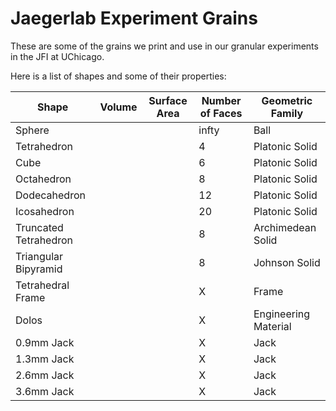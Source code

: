 Jaegerlab Experiment Grains
=============================

These are some of the grains we print and use in our granular experiments in the JFI at UChicago.

Here is a list of shapes and some of their properties:

| Shape         		| Volume	| Surface Area	| Number of Faces	| Geometric Family	|
| --------------------- | --------- | ------------- | ----------------- | ----------------- |
| Sphere				|		  	|				| infty				| Ball				|
| Tetrahedron			|		  	|				| 4					| Platonic Solid	|
| Cube					|	      	|				| 6					| Platonic Solid	|
| Octahedron			|			|				| 8					| Platonic Solid	|
| Dodecahedron			|			|				| 12				| Platonic Solid	|
| Icosahedron			|			|				| 20				| Platonic Solid	|
| Truncated Tetrahedron |			|				| 8					| Archimedean Solid |
| Triangular Bipyramid  |			|				| 8					| Johnson Solid		|
| Tetrahedral Frame		|			|				| X					| Frame				|
| Dolos					|			|				| X					| Engineering Material|
| 0.9mm Jack			|			|				| X					| Jack				|
| 1.3mm Jack			|			|				| X					| Jack				|
| 2.6mm Jack			|			|				| X					| Jack				|
| 3.6mm Jack			|			|				| X					| Jack				|